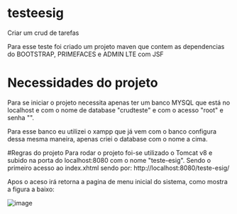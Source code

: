 # testeesig
Criar um crud de tarefas
 
Para esse teste foi criado um projeto maven que contem as dependencias do BOOTSTRAP, PRIMEFACES e ADMIN LTE com JSF

# Necessidades do projeto
Para se iniciar o projeto necessita apenas ter um banco MYSQL que está no localhost e com o nome de database "crudteste" e com o acesso "root" e senha "". 

Para esse banco eu utilizei o xampp que já vem com o banco configura dessa mesma maneira, apenas criei o database com o nome a cima.

#Regras do projeto
Para rodar o projeto foi-se utilizado o Tomcat v8 e subido na porta do localhost:8080 com o nome "teste-esig". Sendo o primeiro acesso ao index.xhtml sendo por: http://localhost:8080/teste-esig/

Apos o aceso irá retorna a pagina de menu inicial do sistema, como mostra a figura a baixo:

![image](https://user-images.githubusercontent.com/78569602/139676815-600017ff-c3e7-45af-bb24-a4403d61badf.png)
